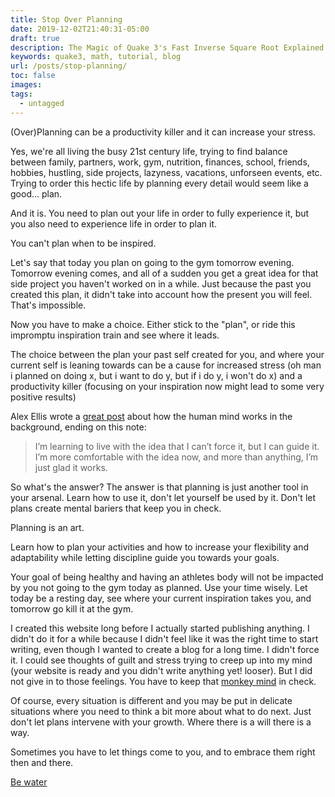 ```yaml
---
title: Stop Over Planning
date: 2019-12-02T21:40:31-05:00
draft: true
description: The Magic of Quake 3's Fast Inverse Square Root Explained
keywords: quake3, math, tutorial, blog
url: /posts/stop-planning/
toc: false
images:
tags:
  - untagged
---
```


(Over)Planning can be a productivity killer and it can increase your stress.

Yes, we're all living the busy 21st century life, trying to find balance between family, partners, work, gym, nutrition, finances, school, friends, hobbies, hustling, side projects, lazyness, vacations, unforseen events, etc. Trying to order this hectic life by planning every detail would seem like a good... plan.

And it is. You need to plan out your life in order to fully experience it, but you also need to experience life in order to plan it.

You can't plan when to be inspired.

Let's say that today you plan on going to the gym tomorrow evening. Tomorrow evening comes, and all of a sudden you get a great idea for that side project you haven't worked on in a while. Just because the past you created this plan, it didn't take into account how the present you will feel. That's impossible. 

Now you have to make a choice. Either stick to the "plan", or ride this impromptu inspiration train and see where it leads.

The choice between the plan your past self created for you, and where your current self is leaning towards can be a cause for increased stress (oh man i planned on doing x, but i want to do y, but if i do y, i won't do x) and a productivity killer (focusing on your inspiration now might lead to some very positive results)

Alex Ellis wrote a [great post](https://alexanderell.is/posts/trust-in-your-unconscious/) about how the human mind works in the background, ending on this note:

> I’m learning to live with the idea that I can’t force it, but I can guide it. I’m more comfortable with the idea now,
> and more than anything, I’m just glad it works.

So what's the answer? The answer is that planning is just another tool in your arsenal. Learn how to use it, don't let yourself be used by it. Don't let plans create mental bariers that keep you in check.

Planning is an art.

Learn how to plan your activities and how to increase your flexibility and adaptability while letting discipline guide you towards your goals.

Your goal of being healthy and having an athletes body will not be impacted by you not going to the gym today as planned. Use your time wisely. Let today be a resting day, see where your current inspiration takes you, and tomorrow go kill it at the gym.

I created this website long before I actually started publishing anything. I didn't do it for a while because I didn't feel like it was the right time to start writing, even though I wanted to create a blog for a long time. I didn't force it. I could see thoughts of guilt and stress trying to creep up into my mind (your website is ready and you didn't write anything yet! looser). But I did not give in to those feelings. You have to keep that [monkey mind](https://www.youtube.com/watch?v=4PkrhH-bkpk) in check.

Of course, every situation is different and you may be put in delicate situations where you need to think a bit more about what to do next. Just don't let plans intervene with your growth. Where there is a will there is a way.

Sometimes you have to let things come to you, and to embrace them right then and there.

[Be water](https://www.youtube.com/watch?v=cJMwBwFj5nQ)
